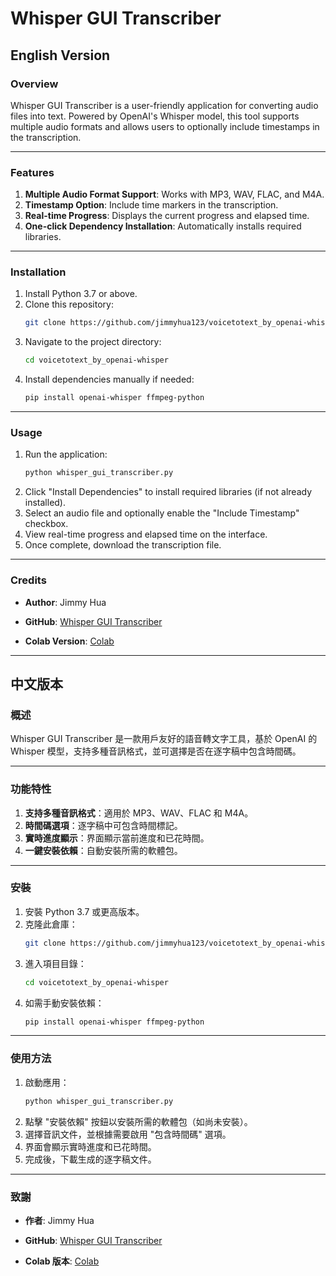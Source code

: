 # Whisper GUI Transcriber

## English Version

### **Overview**
Whisper GUI Transcriber is a user-friendly application for converting audio files into text. Powered by OpenAI's Whisper model, this tool supports multiple audio formats and allows users to optionally include timestamps in the transcription.

---

### **Features**
1. **Multiple Audio Format Support**: Works with MP3, WAV, FLAC, and M4A.
2. **Timestamp Option**: Include time markers in the transcription.
3. **Real-time Progress**: Displays the current progress and elapsed time.
4. **One-click Dependency Installation**: Automatically installs required libraries.

---

### **Installation**
1. Install Python 3.7 or above.
2. Clone this repository:
   ```bash
   git clone https://github.com/jimmyhua123/voicetotext_by_openai-whisper.git
   ```
3. Navigate to the project directory:
   ```bash
   cd voicetotext_by_openai-whisper
   ```
4. Install dependencies manually if needed:
   ```bash
   pip install openai-whisper ffmpeg-python
   ```

---

### **Usage**
1. Run the application:
   ```bash
   python whisper_gui_transcriber.py
   ```
2. Click "Install Dependencies" to install required libraries (if not already installed).
3. Select an audio file and optionally enable the "Include Timestamp" checkbox.
4. View real-time progress and elapsed time on the interface.
5. Once complete, download the transcription file.

---

### **Credits**
- **Author**: Jimmy Hua  
- **GitHub**: [Whisper GUI Transcriber](https://github.com/jimmyhua123/voicetotext_by_openai-whisper/blob/main/whisper_gui_transcriber.py)

- **Colab Version**: [Colab](https://colab.research.google.com/drive/12WNpxOrf0jBeYUn66eh8MLKwIE-LP4LX#scrollTo=vND_tVbffmgh)
---

## 中文版本

### **概述**
Whisper GUI Transcriber 是一款用戶友好的語音轉文字工具，基於 OpenAI 的 Whisper 模型，支持多種音訊格式，並可選擇是否在逐字稿中包含時間碼。

---

### **功能特性**
1. **支持多種音訊格式**：適用於 MP3、WAV、FLAC 和 M4A。
2. **時間碼選項**：逐字稿中可包含時間標記。
3. **實時進度顯示**：界面顯示當前進度和已花時間。
4. **一鍵安裝依賴**：自動安裝所需的軟體包。

---

### **安裝**
1. 安裝 Python 3.7 或更高版本。
2. 克隆此倉庫：
   ```bash
   git clone https://github.com/jimmyhua123/voicetotext_by_openai-whisper.git
   ```
3. 進入項目目錄：
   ```bash
   cd voicetotext_by_openai-whisper
   ```
4. 如需手動安裝依賴：
   ```bash
   pip install openai-whisper ffmpeg-python
   ```

---

### **使用方法**
1. 啟動應用：
   ```bash
   python whisper_gui_transcriber.py
   ```
2. 點擊 "安裝依賴" 按鈕以安裝所需的軟體包（如尚未安裝）。
3. 選擇音訊文件，並根據需要啟用 "包含時間碼" 選項。
4. 界面會顯示實時進度和已花時間。
5. 完成後，下載生成的逐字稿文件。

---

### **致謝**
- **作者**: Jimmy Hua  
- **GitHub**: [Whisper GUI Transcriber](https://github.com/jimmyhua123/voicetotext_by_openai-whisper/blob/main/whisper_gui_transcriber.py)


- **Colab 版本**: [Colab](https://colab.research.google.com/drive/12WNpxOrf0jBeYUn66eh8MLKwIE-LP4LX#scrollTo=vND_tVbffmgh)